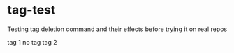 # tag-test
Testing tag deletion command and their effects before trying it on real repos

tag 1
no tag
tag 2 